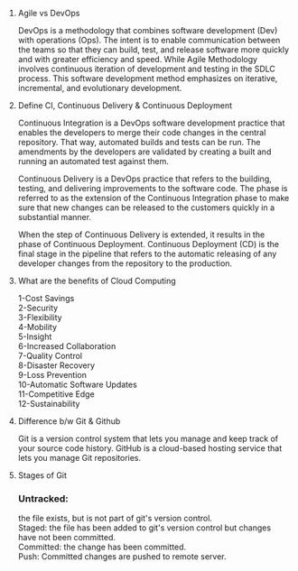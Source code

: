 1.  Agile vs DevOps 

	DevOps is a methodology that combines software development (Dev) with operations (Ops). The intent is to enable communication between the teams so that they can build, test, and release software more quickly and with greater efficiency and speed. While Agile Methodology involves continuous iteration of development and testing in the SDLC process. This software development method emphasizes on iterative, incremental, and evolutionary development.

2.  Define CI, Continuous Delivery & Continuous Deployment

	Continuous Integration is a DevOps software development practice that enables the developers to merge their code changes in the central repository. That way, automated builds and tests can be run. The amendments by the developers are validated by creating a built and running an automated test against them.

	Continuous Delivery is a DevOps practice that refers to the building, testing, and delivering improvements to the software code. The phase is referred to as the extension of the Continuous Integration phase to make sure that new changes can be released to the customers quickly in a substantial manner.

	When the step of Continuous Delivery is extended, it results in the phase of Continuous Deployment. Continuous Deployment (CD) is the final stage in the pipeline that refers to the automatic releasing of any developer changes from the repository to the production.

3.  What are the benefits of Cloud Computing

	1-Cost Savings<br/>
	2-Security<br/>
	3-Flexibility<br/>
	4-Mobility<br/>
	5-Insight<br/>
	6-Increased Collaboration<br/>
	7-Quality Control<br/>
	8-Disaster Recovery<br/>
	9-Loss Prevention<br/>
	10-Automatic Software Updates<br/>
	11-Competitive Edge<br/>
	12-Sustainability<br/>

4. Difference b/w Git & Github

	Git is a version control system that lets you manage and keep track of your source code history. GitHub is a cloud-based hosting service that lets you manage Git repositories.

5. Stages of Git

	<h3>Untracked:</h3> the file exists, but is not part of git's version control.<br/>
	Staged: the file has been added to git's version control but changes have not been committed.<br/>
	Committed: the change has been committed.<br/>
	Push: Committed changes are pushed to remote server.<br/>